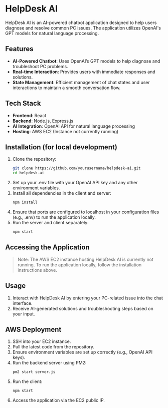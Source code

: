# HelpDesk AI

HelpDesk AI is an AI-powered chatbot application designed to help users diagnose and resolve common PC issues. The application utilizes OpenAI's GPT models for natural language processing.

## Features

- **AI-Powered Chatbot**: Uses OpenAI’s GPT models to help diagnose and troubleshoot PC problems.
- **Real-time Interaction**: Provides users with immediate responses and solutions.
- **State Management**: Efficient management of chat states and user interactions to maintain a smooth conversation flow.
  
## Tech Stack

- **Frontend**: React
- **Backend**: Node.js, Express.js
- **AI Integration**: OpenAI API for natural language processing
- **Hosting**: AWS EC2 (Instance not currently running)

## Installation (for local development)

1. Clone the repository:
   ```bash
   git clone https://github.com/yourusername/helpdesk-ai.git
   cd helpdesk-ai
2. Set up your .env file with your OpenAI API key and any other environment variables.
3. Install all dependencies in the client and server:
   ```bash
   npm install
4. Ensure that ports are configured to localhost in your configuration files (e.g., .env) to run the application locally.
5. Run the server and client separately:
   ```bash
   npm start
## Accessing the Application
> Note: The AWS EC2 instance hosting HelpDesk AI is currently not running. To run the application locally, follow the installation instructions above.
## Usage
1. Interact with HelpDesk AI by entering your PC-related issue into the chat interface.
2. Receive AI-generated solutions and troubleshooting steps based on your input.

## AWS Deployment

1. SSH into your EC2 instance.
2. Pull the latest code from the repository.
3. Ensure environment variables are set up correctly (e.g., OpenAI API keys).
4. Run the backend server using PM2:
   ```bash
   pm2 start server.js
5. Run the client:
   ```bash
   npm start
6. Access the application via the EC2 public IP.

   
